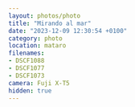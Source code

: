 ```yaml
---
layout: photos/photo
title: "Mirando al mar"
date: "2023-12-09 12:30:54 +0100"
category: photo
location: mataro
filenames: 
- DSCF1088
- DSCF1077
- DSCF1073
camera: Fuji X-T5
hidden: true
---
```

